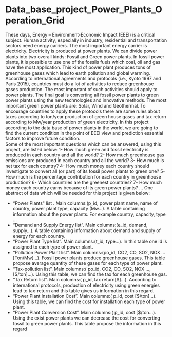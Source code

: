 # Data_base_project_Power_Plants_Operation_Grid
These days, Energy – Environment-Economic Impact (EEEI) is a critical subject. Human activity, especially in industry, residential and transportation sectors need energy carriers. The most important energy carrier is electricity. Electricity is produced at power plants. We can divide power plants into two overall kinds: Fossil and Green power plants. In fossil power plants, it is possible to use one of the fossils fuels which coal, oil and gas have the most application. This kind of power plant produces tons of greenhouse gases which lead to earth pollution and global warming. According to international agreements and protocols (i.e., Kyoto 1997 and Paris 2015), countries must do a lot of activities to reduce greenhouse gases production. The most important of such activities should apply to power plants. The final goal is converting all fossil power plants to green power plants using the new technologies and innovative methods. The most important green power plants are: Solar, Wind and Geothermal. To encourage countries to apply these protocols there are some rules about taxes according to ton/year production of green house gases and tax return according to Mw/year production of green electricity.
In this project according to the data base of power plants in the world, we are going to find the current condition in the point of EEEI view and prediction essential factors to improve future condition.   
Some of the most important questions which can be answered, using this project, are listed below:
1-	How much green and fossil electricity is produced in each country and all the world?
2-	How much greenhouse gas emissions are produced in each country and all the world?
3-	How much is net tax for each country? 
4-	How much money each country should investigate to convert all (or part) of its fossil power plants to green one?
5-	How much is the percentage contribution for each country in greenhouse production?
6-	Which countries are the greenest countries?
7-	How much money each country earns because of its green power plants?
…
One abstract of data which will be needed for this project is given below:

-	 “Power Plants" list  . Main columns:(p_id, power plant name, name of country, power plant type, capacity (Mw…). A table containing information about the power plants. For example country, capacity, type …
-	 “Demand and Supply Energy list”. Main columns:(e_id, demand, supply…). A table containing information about demand and supply of energy for each country.
-	“Power Plant Type list”. Main columns:(t_id, type…). In this table one id is assigned to each type of power plant.
-	“Pollution Power Plant list”. Main columns:(po_id, CO2, CO, SO2, NOX …[Ton/Mw]…). Fossil power plants produce greenhouse gases. This table propose average quantity of these gases for each type of power plant.
-	“Tax-pollution list”. Main columns:( po_id, CO2, CO, SO2, NOX …,[$/ton]…). Using this table, we can find the tax for each greenhouse gas.
-	“Tax Return list”. Main columns:( p_id, tax return[$]…). According to international protocols, production of electricity using green energies lead to tax-return and this table gives us information in this regard.
-	“Power Plant Installation Cost”. Main columns:( p_id, cost [$/ton]…). Using this table, we can find the cost for installation each type of power plant.
-	 “Power Plant Conversion Cost”. Main columns:( p_id, cost [$/ton…). Using the exist power plants we can decrease the cost for converting fossil to green power plants. This table propose the information in this regard
